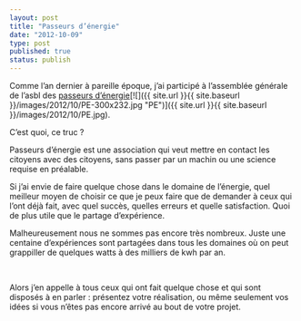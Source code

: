 ```yaml
---
layout: post
title: "Passeurs d’énergie"
date: "2012-10-09"
type: post
published: true
status: publish
---
```


Comme l’an dernier à pareille époque, j’ai participé à l’assemblée générale de l’asbl des [passeurs d’énergie](http://passeursdenergie.be/)[![]({{ site.url }}{{ site.baseurl }}/images/2012/10/PE-300x232.jpg "PE")]({{ site.url }}{{ site.baseurl }}/images/2012/10/PE.jpg).

C’est quoi, ce truc ?

Passeurs d’énergie est une association qui veut mettre en contact les citoyens avec des citoyens, sans passer par un machin ou une science requise en préalable.

Si j’ai envie de faire quelque chose dans le domaine de l’énergie, quel meilleur moyen de choisir ce que je peux faire que de demander à ceux qui l’ont déjà fait, avec quel succès, quelles erreurs et quelle satisfaction. Quoi de plus utile que le partage d’expérience.

Malheureusement nous ne sommes pas encore très nombreux. Juste une centaine d’expériences sont partagées dans tous les domaines où on peut grappiller de quelques watts à des milliers de kwh par an.

 

Alors j’en appelle à tous ceux qui ont fait quelque chose et qui sont disposés à en parler : présentez votre réalisation, ou même seulement vos idées si vous n’êtes pas encore arrivé au bout de votre projet.
